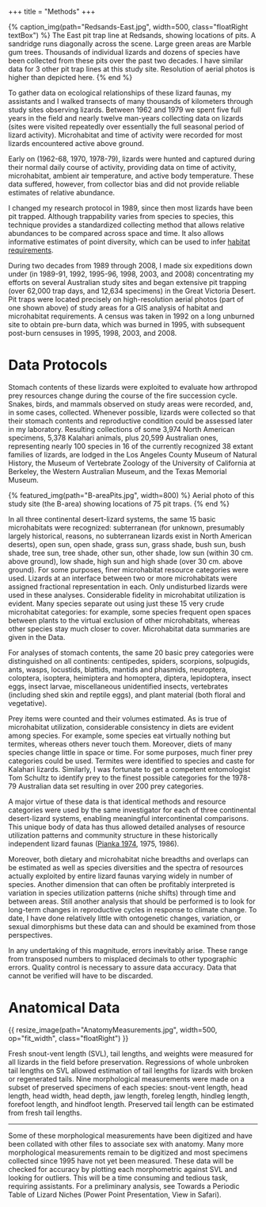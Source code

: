 +++
title = "Methods"
+++

{% caption_img(path="Redsands-East.jpg", width=500, class="floatRight textBox") %}
The East pit trap line at Redsands, showing locations of pits. A sandridge runs
diagonally across the scene. Large green areas are Marble gum trees. Thousands
of individual lizards and dozens of species have been collected from these pits
over the past two decades. I have similar data for 3 other pit trap lines at
this study site. Resolution of aerial photos is higher than depicted here.
{% end %}

To gather data on ecological relationships of these lizard faunas, my
assistants and I walked transects of many thousands of kilometers through study
sites observing lizards. Between 1962 and 1979 we spent five full years in the
field and nearly twelve man-years collecting data on lizards (sites were
visited repeatedly over essentially the full seasonal period of lizard
activity). Microhabitat and time of activity were recorded for most lizards
encountered active above ground.

Early on (1962-68, 1970, 1978-79), lizards were hunted and captured during
their normal daily course of activity, providing data on time of activity,
microhabitat, ambient air temperature, and active body temperature. These data
suffered, however, from collector bias and did not provide reliable estimates
of relative abundance.

I changed my research protocol in 1989, since then most lizards have been pit
trapped. Although trappability varies from species to species, this technique
provides a standardized collecting method that allows relative abundances to be
compared across space and time. It also allows informative estimates of point
diversity, which can be used to infer [habitat
requirements](http://www.zo.utexas.edu/faculty/pianka/Point-Diversity-&-Hab-Req.html).

During two decades from 1989 through 2008, I made six expeditions down under
(in 1989-91, 1992, 1995-96, 1998, 2003, and 2008) concentrating my efforts on
several Australian study sites and began extensive pit trapping (over 62,000
trap days, and 12,634 specimens) in the Great Victoria Desert. Pit traps were
located precisely on high-resolution aerial photos (part of one shown above) of
study areas for a GIS analysis of habitat and microhabitat requirements. A
census was taken in 1992 on a long unburned site to obtain pre-burn data, which
was burned in 1995, with subsequent post-burn censuses in 1995, 1998, 2003, and
2008.



# Data Protocols

Stomach contents of these lizards were exploited to evaluate how arthropod prey
resources change during the course of the fire succession cycle. Snakes, birds,
and mammals observed on study areas were recorded, and, in some cases,
collected. Whenever possible, lizards were collected so that their stomach
contents and reproductive condition could be assessed later in my laboratory.
Resulting collections of some 3,974 North American specimens, 5,378 Kalahari
animals, plus 20,599 Australian ones, representing nearly 100 species in 16 of
the currently recognized 38 extant families of lizards, are lodged in the Los
Angeles County Museum of Natural History, the Museum of Vertebrate Zoology of
the University of California at Berkeley, the Western Australian Museum, and
the Texas Memorial Museum.

{% featured_img(path="B-areaPits.jpg", width=800) %}
Aerial photo of this study site (the B-area) showing locations of 75 pit traps.
{% end %}

In all three continental desert-lizard systems, the same 15 basic microhabitats
were recognized: subterranean (for unknown, presumably largely historical,
reasons, no subterranean lizards exist in North American deserts), open sun,
open shade, grass sun, grass shade, bush sun, bush shade, tree sun, tree shade,
other sun, other shade, low sun (within 30 cm. above ground), low shade, high
sun and high shade (over 30 cm. above ground). For some purposes, finer
microhabitat resource categories were used. Lizards at an interface between two
or more microhabitats were assigned fractional representation in each. Only
undisturbed lizards were used in these analyses. Considerable fidelity in
microhabitat utilization is evident. Many species separate out using just these
15 very crude microhabitat categories: for example, some species frequent open
spaces between plants to the virtual exclusion of other microhabitats, whereas
other species stay much closer to cover. Microhabitat data summaries are given
in the Data.

For analyses of stomach contents, the same 20 basic prey categories were
distinguished on all continents: centipedes, spiders, scorpions, solpugids,
ants, wasps, locustids, blattids, mantids and phasmids, neuroptera, coloptera,
isoptera, heimiptera and homoptera, diptera, lepidoptera, insect eggs, insect
larvae, miscellaneous unidentified insects, vertebrates (including shed skin
and reptile eggs), and plant material (both floral and vegetative).

Prey items were counted and their volumes estimated. As is true of microhabitat
utilization, considerable consistency in diets are evident among species. For
example, some species eat virtually nothing but termites, whereas others never
touch them. Moreover, diets of many species change little in space or time. For
some purposes, much finer prey categories could be used. Termites were
identified to species and caste for Kalahari lizards. Similarly, I was
fortunate to get a competent entomologist Tom Schultz to identify prey to the
finest possible categories for the 1978-79 Australian data set resulting in
over 200 prey categories.

A major virtue of these data is that identical methods and resource categories
were used by the same investigator for each of three continental desert-lizard
systems, enabling meaningful intercontinental comparisons. This unique body of
data has thus allowed detailed analyses of resource utilization patterns and
community structure in these historically independent lizard faunas ([Pianka
1974](http://www.zo.utexas.edu/courses/THOC/PNAS1974.pdf), 1975, 1986).

Moreover, both dietary and microhabitat niche breadths and overlaps can be
estimated as well as species diversities and the spectra of resources actually
exploited by entire lizard faunas varying widely in number of species. Another
dimension that can often be profitably interpreted is variation in species
utilization patterns (niche shifts) through time and between areas. Still
another analysis that should be performed is to look for long-term changes in
reproductive cycles in response to climate change. To date, I have done
relatively little with ontogenetic changes, variation, or sexual dimorphisms
but these data can and should be examined from those perspectives.

In any undertaking of this magnitude, errors inevitably arise. These range from
transposed numbers to misplaced decimals to other typographic errors. Quality
control is necessary to assure data accuracy. Data that cannot be verified will
have to be discarded.

# Anatomical Data

{{ resize_image(path="AnatomyMeasurements.jpg", width=500, op="fit_width", class="floatRight") }}

Fresh snout-vent length (SVL), tail lengths, and weights were measured for all
lizards in the field before preservation. Regressions of whole unbroken tail
lengths on SVL allowed estimation of tail lengths for lizards with broken or
regenerated tails. Nine morphological measurements were made on a subset of
preserved specimens of each species: snout-vent length, head length, head
width, head depth, jaw length, foreleg length, hindleg length, forefoot length,
and hindfoot length. Preserved tail length can be estimated from fresh tail
lengths.

---



Some of these morphological measurements have been digitized and have been
collated with other files to associate sex with anatomy. Many more
morphological measurements remain to be digitized and most specimens collected
since 1995 have not yet been measured. These data will be checked for accuracy
by plotting each morphometric against SVL and looking for outliers. This will
be a time consuming and tedious task, requiring assistants. For a preliminary
analysis, see Towards a Periodic Table of Lizard Niches (Power Point
Presentation, View in Safari).
